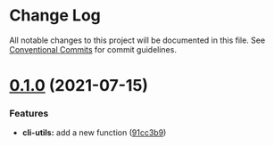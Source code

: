 # Change Log

All notable changes to this project will be documented in this file.
See [Conventional Commits](https://conventionalcommits.org) for commit guidelines.

# [0.1.0](https://github.com/willson-wang/lerna-demo/compare/@mykkty/cli-serve@0.0.9...@mykkty/cli-serve@0.1.0) (2021-07-15)


### Features

* **cli-utils:** add a new function ([91cc3b9](https://github.com/willson-wang/lerna-demo/commit/91cc3b95c2e9054516216e911b4b5a5c72ff0543))
